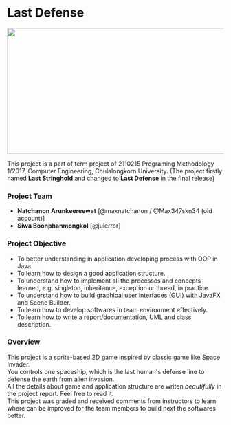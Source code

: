 # Last Defense
<img src="https://i.imgur.com/djsLeIm.png" width="950" height="293">  

This project is a part of term project of 2110215 Programing Methodology 1/2017, Computer Engineering, Chulalongkorn University.
(The project firstly named **Last Stringhold** and changed to **Last Defense** in the final release)  
### Project Team
- **Natchanon Arunkeereewat** 
[@maxnatchanon / @Max347skn34 (old account)]
- **Siwa Boonphanmongkol**
[@juierror]
### Project Objective
-  To better understanding in application developing process with OOP in Java.
- To learn how to design a good application structure.
- To understand how to implement all the processes and concepts learned, e.g. singleton, inheritance, exception or thread, in practice.
- To understand how to build graphical user interfaces (GUI) with JavaFX and Scene Builder.
- To learn how to develop softwares in team environment effectively.
- To learn how to write a report/documentation, UML and class description.
### Overview
This project is a sprite-based 2D game inspired by classic game like Space Invader.  
You controls one spaceship, which is the last human's defense line to defense the earth from alien invasion.  
All the details about game and application structure are writen *beautifully* in the project report. Feel free to read it.  
This project was graded and received comments from instructors to learn where can be improved for the team members to build next the softwares better.
